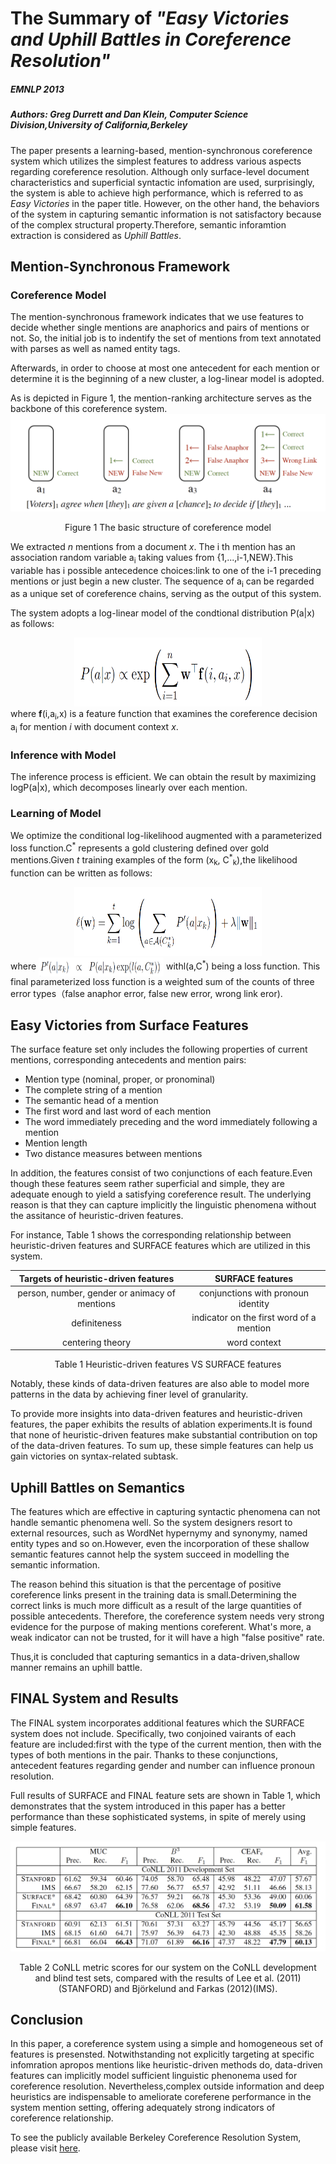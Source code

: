 # The Summary of *"Easy Victories  and Uphill Battles in Coreference Resolution"*
##### EMNLP 2013
##### Authors: Greg Durrett and Dan Klein, Computer Science Division,University of California,Berkeley

The paper presents a learning-based, mention-synchronous coreference system which utilizes the simplest features to address various aspects regarding coreference resolution. Although only surface-level document characteristics and superficial syntactic infomation are used, surprisingly, the system is able to achieve high performance, which is referred to as *Easy Victories* in the paper title. However, on the other hand, the behaviors of the system in capturing semantic information is not satisfactory because of the complex structural property.Therefore, semantic inforamtion extraction is considered as *Uphill Battles*.

## Mention-Synchronous Framework 
### Coreference Model
The mention-synchronous framework indicates that we use features to decide whether single mentions are anaphorics and pairs of mentions or not. So, the initial job is to indentify the set of mentions from text annotated with parses as well as named entity tags.

Afterwards, in order to choose at most one antecedent for each mention or determine it is the beginning of a new cluster, a log-linear model is adopted. 

As is depicted in Figure 1, the mention-ranking architecture serves as the backbone of this coreference system.
![figure1](figure1.png)<center>Figure 1 The basic structure of coreference model</center >

We extracted *n* mentions from a document *x*. The i th mention has an association random variable a<sub>i</sub> taking values from {1,...,i-1,NEW}.This variable has i possible antecedence choices:link to one of the i-1 preceding mentions or just begin a new cluster. The sequence of a<sub>i</sub> can be regarded as a unique set of coreference chains, serving as the output of this system.

The system adopts a log-linear model of the condtional distribution P(a|x) as follows:<center><img src="formula1.png" width = "300" height = "110" /></center> 
where **f**(i,a<sub>i</sub>,x) is a feature function that examines the coreference decision a<sub>i</sub> for mention *i* with document context *x*.

### Inference with Model
The inference process is efficient. We can obtain the result by maximizing logP(a|x), which decomposes linearly over each mention.
  
### Learning of Model
We optimize the conditional log-likelihood augmented with a parameterized loss function.C<sup>\*</sup> represents a gold clustering defined over gold mentions.Given *t* training examples of the form (x<sub>k</sub>,&nbsp;C<sup>\*</sup><sub>k</sub>),the likelihood function can be written as follows:<center><img src="formula2.png" width = "300" height = "110" /></center>
where <img src="formula3.png" width = "200" height = "30" align=center /> withl(a,C<sup>\*</sup>) being a loss function. This final parameterized loss function is a weighted sum of the counts of three error types（false anaphor error, false new error, wrong link eror).

## Easy Victories from Surface Features
The surface feature set only includes the following properties of current mentions, corresponding antecedents and mention pairs: 
 
* Mention type (nominal, proper, or pronominal)
* The complete string of a mention
* The semantic head of a mention
* The first word and last word of each mention
* The word immediately preceding and the word immediately following a mention
* Mention length
* Two distance measures between mentions

In addition, the features consist of two conjunctions of each feature.Even though these features seem rather superficial and simple, they are adequate enough to yield a satisfying coreference result. The underlying reason is that they can capture implicitly the linguistic phenomena without the assitance of heuristic-driven features.  
 
For instance, Table 1 shows the corresponding relationship between heuristic-driven features and SURFACE features which are utilized in this system.

| Targets of heuristic-driven features | SURFACE features  |  
|:-------------: |:---------------:| 
| person, number, gender or animacy of mentions| conjunctions with pronoun identity  |         
| definiteness     | indicator on the first word of a mention        |           
| centering theory | word context        |  
<center>Table 1 Heuristic-driven features VS  SURFACE features</center>


Notably, these kinds of data-driven features are also able to model more patterns in the data by achieving finer level of granularity.  

To provide more insights into data-driven features and heuristic-driven features, the paper exhibits the results of ablation experiments.It is found that none of heuristic-driven features make substantial contribution on top of the data-driven features. To sum up, these simple features can help us gain victories on syntax-related subtask.

## Uphill Battles on Semantics
The features which are effective in capturing syntactic phenomena can not handle semantic phenomena well. So the system designers resort to external resources, such as WordNet hypernymy and synonymy, named entity types and so on.However, even the incorporation of these shallow semantic features cannot help the system succeed in modelling the semantic information.

The reason behind this situation is that the percentage of positive coreference links present in the training data is small.Determining the correct links is much more difficult as a result of the large quantities of possible antecedents.
Therefore, the coreference system needs very strong evidence for the purpose of making mentions coreferent. What's more, a weak indicator can not be trusted, for it will have a high "false positive" rate. 

Thus,it is concluded that capturing semantics in a data-driven,shallow manner remains an uphill battle.
## FINAL System and Results
The FINAL system incorporates additional features which the SURFACE system does not include. Specifically, two conjoined vairants of each feature are included:first with the type of the current mention, then with the types of both mentions in the pair. Thanks to these conjunctions, antecedent features regarding gender and number can influence pronoun resolution.
   
Full results of SURFACE and FINAL feature sets are shown in Table 1, which demonstrates that the system introduced in this paper has a better performance than these sophisticated systems, in spite of merely using simple features.
   
   ![table2](table2.png)
<center>Table 2 CoNLL metric scores for our system on the CoNLL development and blind test sets, compared with the results of Lee et al. (2011)(STANFORD) and Björkelund and Farkas (2012)(IMS).</center>
    
## Conclusion
In this paper, a coreference system using a simple and homogeneous set of features is presensted. Notwithstanding not explicitly targeting at specific infomration apropos mentions like heuristic-driven methods do, data-driven features can implicitly model sufficient linguistic phenonema used for coreference resolution. Nevertheless,complex outside information and deep heuristics are indispensable to ameliorate coreferene performance in the system mention setting, offering adequately strong indicators of coreference relationship.
   
To see the publicly available Berkeley Coreference Resolution System, please visit 
[here](http://nlp.cs.berkeley.edu/projects/coref.shtml).
